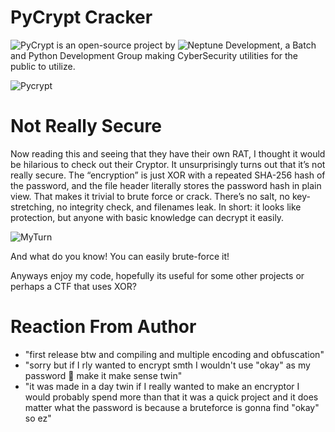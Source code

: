 # PyCrypt Cracker
![PyCrypt](https://github.com/NepDevelopment/PyCrypt) is an open-source project by ![Neptune Development](https://github.com/NepDevelopment), a Batch and Python Development Group making CyberSecurity utilities for the public to utilize.

![Pycrypt](https://i.imgur.com/mS83IkB.png)

# Not Really Secure
Now reading this and seeing that they have their own RAT, I thought it would be hilarious to check out their Cryptor. It unsurprisingly turns out that it’s not really secure. The “encryption” is just XOR with a repeated SHA-256 hash of the password, and the file header literally stores the password hash in plain view. That makes it trivial to brute force or crack. There’s no salt, no key-stretching, no integrity check, and filenames leak. In short: it looks like protection, but anyone with basic knowledge can decrypt it easily.

![MyTurn](https://i.imgur.com/Z5YJd0Q.png)

And what do you know! You can easily brute-force it!

Anyways enjoy my code, hopefully its useful for some other projects or perhaps a CTF that uses XOR?

# Reaction From Author

- "first release btw and compiling and multiple encoding and obfuscation"
- "sorry but if I rly wanted to encrypt smth I wouldn't use "okay" as my password 🥀 make it make sense twin"
- "it was made in a day twin if I really wanted to make an encryptor I would probably spend more than that it was a quick project and it does matter what the password is because a bruteforce is gonna find "okay" so ez"
